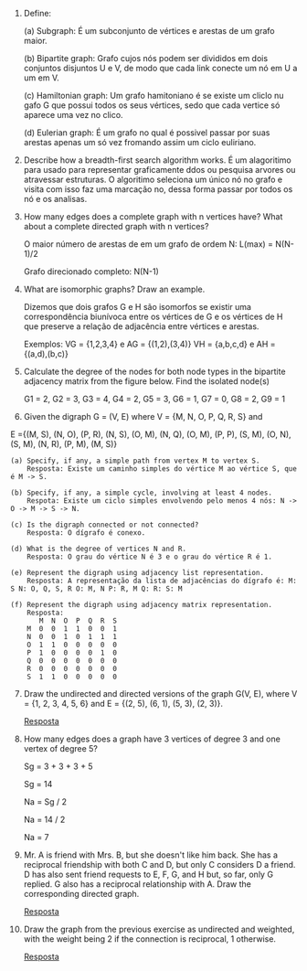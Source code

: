 1. Define:

    (a) Subgraph:  É um subconjunto de vértices e arestas de um grafo maior. 

    (b) Bipartite graph: Grafo cujos nós podem ser divididos em dois conjuntos disjuntos U e V, de modo
    que cada link conecte um nó em U a um em V.

    (c) Hamiltonian graph: Um grafo hamitoniano é se existe um cliclo nu gafo G que possui todos os seus vértices, sedo que cada vertice só aparece uma vez     no clico.

    (d) Eulerian graph: É um grafo no qual é possivel passar por suas arestas apenas um só vez fromando assim um ciclo euliriano.

2. Describe how a breadth-first search algorithm works.
    É um alagoritimo para usado para representar graficamente ddos ou pesquisa arvores ou atravessar estruturas. O algoritimo seleciona um único nó no         grafo e visita com isso faz uma marcação no, dessa forma passar por todos os nó e os analisas. 

3. How many edges does a complete graph with n vertices have? What about a complete directed graph with n vertices?

    O maior número de arestas de em um grafo de
    ordem N: L(max) = N(N-1)/2

    Grafo direcionado completo: N(N-1)

4. What are isomorphic graphs? Draw an example.

    Dizemos que dois grafos G e H são isomorfos se existir uma correspondência biunívoca entre os vértices de G e os vértices de H que preserve a relação       de adjacência entre vértices e arestas.

    Exemplos:
    VG = {1,2,3,4} e AG = {(1,2),(3,4)}
    VH = {a,b,c,d} e AH = {(a,d),(b,c)}
    
5. Calculate the degree of the nodes for both node types in the bipartite adjacency matrix from the figure below. Find the isolated node(s)
    
    G1 = 2, G2 = 3, G3 = 4, G4 = 2, G5 = 3, G6 = 1, G7 = 0, G8 = 2, G9 = 1
    
6. Given the digraph G = (V, E) where V = {M, N, O, P, Q, R, S} and

E ={(M, S), (N, O), (P, R), (N, S), (O, M), (N, Q), (O, M), (P, P), (S, M), (O, N),  (S, M), (N, R), (P, M), (M, S)}

    (a) Specify, if any, a simple path from vertex M to vertex S.
        Resposta: Existe um caminho simples do vértice M ao vértice S, que é M -> S.

    (b) Specify, if any, a simple cycle, involving at least 4 nodes.
        Respota: Existe um ciclo simples envolvendo pelo menos 4 nós: N -> O -> M -> S -> N.

    (c) Is the digraph connected or not connected?
        Resposta: O dígrafo é conexo.

    (d) What is the degree of vertices N and R.
        Resposta: O grau do vértice N é 3 e o grau do vértice R é 1.

    (e) Represent the digraph using adjacency list representation.
        Resposta: A representação da lista de adjacências do dígrafo é: M: S N: O, Q, S, R O: M, N P: R, M Q: R: S: M

    (f) Represent the digraph using adjacency matrix representation.
        Resposta: 
           M  N  O  P  Q  R  S
        M  0  0  1  1  0  0  1
        N  0  0  1  0  1  1  1
        O  1  1  0  0  0  0  0
        P  1  0  0  0  0  1  0
        Q  0  0  0  0  0  0  0
        R  0  0  0  0  0  0  0
        S  1  1  0  0  0  0  0

7. Draw the undirected and directed versions of the graph G(V, E), where V = {1, 2, 3, 4, 5, 6} and E = {(2, 5), (6, 1), (5, 3), (2, 3)}.

    <a href = "https://colab.research.google.com/drive/1eQAPMMQawrJnD4wyvNEGx0eXvbPduBQc#scrollTo=ztbF7pgXGhn3">Resposta</a>

8. How many edges does a graph have 3 vertices of degree 3 and one vertex of degree 5?

    Sg = 3 + 3 + 3 + 5
    
    Sg = 14
    
    Na = Sg / 2
    
    Na = 14 / 2
    
    Na = 7

9. Mr. A is friend with Mrs. B, but she doesn't like him back. She has a reciprocal friendship with both C and D, but only C considers D a friend. D has also sent friend requests to E, F, G, and H but, so far, only G replied. G also has a reciprocal relationship with A. Draw the corresponding directed graph.

   <a href = "https://colab.research.google.com/drive/1eQAPMMQawrJnD4wyvNEGx0eXvbPduBQc#scrollTo=ztbF7pgXGhn3">Resposta</a>

10.  Draw the graph from the previous exercise as undirected and weighted, with the weight being 2 if the connection is reciprocal, 1 otherwise.

     <a href = "https://colab.research.google.com/drive/1eQAPMMQawrJnD4wyvNEGx0eXvbPduBQc#scrollTo=ztbF7pgXGhn3">Resposta</a>




